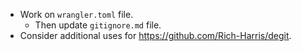 - Work on `wrangler.toml` file.
	- Then update `gitignore.md` file.
- Consider additional uses for <https://github.com/Rich-Harris/degit>.
